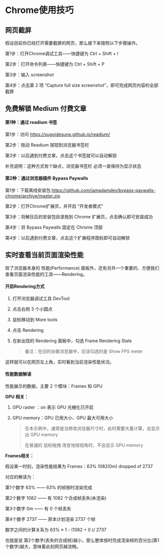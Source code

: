 # Chrome使用技巧



## 网页截屏

假设目前你已经打开需要截屏的网页，那么接下来按照以下步骤操作。

第1步：打开Chrome调试工具——快捷键为 Ctrl + Shift + I

第2步：打开命令列表——快捷键为 Ctrl + Shift + P

第3步：输入 screenshot

第4步：点击第 2 项 “Capture full size screenshot”，即可完成网页内容的全部截屏





## 免费解锁 Medium 付费文章

#### 第1种：通过 readium 书签

第1步：访问 https://sugoidesune.github.io/readium/

第2步：拖动 Readium 按钮到浏览器书签栏

第3步：以后遇到付费文章，点击这个书签就可以自动解锁

补充说明：这种方式有个缺点，浏览器书签栏 必须一直保持为显示状态



#### 第2种：通过浏览器插件 Bypass Paywalls

第1步：下载离线安装包 https://github.com/iamadamdev/bypass-paywalls-chrome/archive/master.zip 

第2步：打开Chrome扩展页，并开启 “开发者模式”

第3步：将解压后的安装包目录拖到 Chrome 扩展页，点击确认即可安装成功

第4步：将 Bypass Paywalls 固定在 Chrome 顶部

第4步：以后遇到付费文章，点击这个扩展程序图标即可自动解锁


## 实时查看当前页面渲染性能

除了浏览器本身的 性能(Performance) 面板外，还有另外一个重要的、方便我们查看页面渲染性能的工具——Rendering。

#### 开启Rendering方式

1. 打开浏览器调试工具 DevTool

2. 点击右侧 3 个小圆点

3. 鼠标移动到 More tools

4. 点击 Rendering

5. 在新出现的 Rendering 面板中，勾选 Frame Rendering Stats

   > 备注：在旧的谷歌浏览器中，应该勾选的是 Show FPS meter

这样就可以在网页左上角，实时看到当前渲染性能状况。



#### 性能数据解读

性能展示的数据，主要 2 个模块：Frames 和 GPU

**GPU 相关：**

1. GPU raster ：on  表示 GPU 光栅化已开启

2. GPU memory：GPU 已用大小、GPU 最大可用大小

   > 在本示例中，通常是当修改浏览器尺寸时，此时需要大量计算，会显示出 GPU memory
   >
   > 在普通的 鼠标拖拽 改变地球视角时，不会显示 GPU memory

**Frames相关：**

假设某一时刻，渲染性能结果为 Frames：63% 1082(0m) dropped of 2737

对应的解读为：

第1个数字 63% —— 63% 的帧按时渲染完成

第2个数字 1082 —— 有 1082 个合成帧丢失(未渲染)

第3个数字 0m —— 有 0 个帧丢失

第4个数字 2737 —— 原本计划渲染 2737 个帧

数字之间的计算关系为 63% ≈ 1 - (1082 + 0 )/ 2737

也就是说 第2个数字(丢失的合成帧)越小，那么整体按时完成渲染帧的百分比(第1个数字)越大，意味着此刻网页越流畅。

